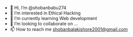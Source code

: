 - 👋 Hi, I’m @shobanbabu274
- 👀 I’m interested in Ethical Hacking 
- 🌱 I’m currently learning Web development 
- 💞️ I’m looking to collaborate on ...
- 📫 How to reach me shobanbalakishore2001@gmail.com

<!---
shobanbabu274/shobanbabu274 is a ✨ special ✨ repository because its `README.md` (this file) appears on your GitHub profile.
You can click the Preview link to take a look at your changes.
--->
